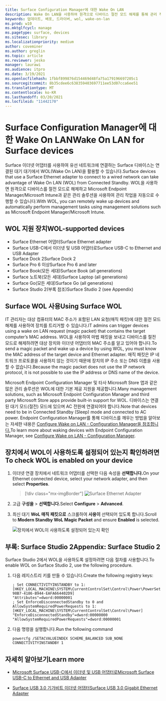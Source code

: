 ```yaml
---
title: Surface Configuration Manager에 대한 Wake On LAN
description: Wake On LAN을 사용하여 원격으로 디바이스 절전 모드 해제를 통해 관리 작업을 자동으로 수행하는 방법을 참조합니다.
keywords: 업데이트, 배포, 드라이버, wol, wake-on-lan
ms.prod: w10
ms.mktglfcycl: manage
ms.pagetype: surface, devices
ms.sitesec: library
ms.localizationpriority: medium
author: coveminer
ms.author: greglin
ms.topic: article
ms.reviewer: jesko
manager: laurawi
ms.audience: itpro
ms.date: 3/19/2021
ms.openlocfilehash: 1fbbf899876d154469d48fa75a179196697205c1
ms.sourcegitcommit: 8b35cdee6c638359403697711ee53d07cca6ee51
ms.translationtype: MT
ms.contentlocale: ko-KR
ms.lasthandoff: 03/20/2021
ms.locfileid: "11442170"
---
```

# <a name="wake-on-lan-for-surface-devices"></a><span data-ttu-id="b4c45-104">Surface Configuration Manager에 대한 Wake On LAN</span><span class="sxs-lookup"><span data-stu-id="b4c45-104">Wake On LAN for Surface devices</span></span>

<span data-ttu-id="b4c45-105">Surface 이더넷 어댑터를 사용하여 유선 네트워크에 연결하는 Surface 디바이스는 연결된 대기 대기에서 WOL(Wake On LAN)을 활용할 수 있습니다.</span><span class="sxs-lookup"><span data-stu-id="b4c45-105">Surface devices that use a Surface Ethernet adapter to connect to a wired network can take advantage of Wake On LAN (WOL) from Connected Standby.</span></span> <span data-ttu-id="b4c45-106">WOL을 사용하면 원격으로 디바이스를 절전 모드로 해제하고 Microsoft Endpoint Manager/Microsoft Intune과 같은 관리 솔루션을 사용하여 관리 작업을 자동으로 수행할 수 있습니다.</span><span class="sxs-lookup"><span data-stu-id="b4c45-106">With WOL, you can remotely wake up devices and automatically perform management tasks using management solutions such as Microsoft Endpoint Manager/Microsoft Intune.</span></span>

## <a name="wol-supported-devices"></a><span data-ttu-id="b4c45-107">WOL 지원 장치</span><span class="sxs-lookup"><span data-stu-id="b4c45-107">WOL-supported devices</span></span>

- <span data-ttu-id="b4c45-108">Surface Ethernet 어댑터</span><span class="sxs-lookup"><span data-stu-id="b4c45-108">Surface Ethernet adapter</span></span>
- <span data-ttu-id="b4c45-109">Surface USB-C에서 이더넷 및 USB 어댑터로</span><span class="sxs-lookup"><span data-stu-id="b4c45-109">Surface USB-C to Ethernet and USB Adapter</span></span>
- <span data-ttu-id="b4c45-110">Surface Dock 2</span><span class="sxs-lookup"><span data-stu-id="b4c45-110">Surface Dock 2</span></span>
- <span data-ttu-id="b4c45-111">Surface Pro 6 이상</span><span class="sxs-lookup"><span data-stu-id="b4c45-111">Surface Pro 6 and later</span></span>
- <span data-ttu-id="b4c45-112">Surface Book(모든 세대)</span><span class="sxs-lookup"><span data-stu-id="b4c45-112">Surface Book (all generations)</span></span>
- <span data-ttu-id="b4c45-113">Surface 노트북(모든 세대)</span><span class="sxs-lookup"><span data-stu-id="b4c45-113">Surface Laptop (all generations)</span></span>
- <span data-ttu-id="b4c45-114">Surface Go(모든 세대)</span><span class="sxs-lookup"><span data-stu-id="b4c45-114">Surface Go (all generations)</span></span>
- <span data-ttu-id="b4c45-115">Surface Studio 2(부록 참조)</span><span class="sxs-lookup"><span data-stu-id="b4c45-115">Surface Studio 2 (see Appendix)</span></span>


## <a name="using-surface-wol"></a><span data-ttu-id="b4c45-116">Surface WOL 사용</span><span class="sxs-lookup"><span data-stu-id="b4c45-116">Using Surface WOL</span></span>

<span data-ttu-id="b4c45-117">IT 관리자는 대상 컴퓨터의 MAC 주소가 포함된 LAN 요청(매직 패킷)에 대한 절전 모드 해제를 사용하여 장치를 트리거할 수 있습니다.</span><span class="sxs-lookup"><span data-stu-id="b4c45-117">IT admins can trigger devices using a wake on LAN request (magic packet) that contains the target computer’s MAC address.</span></span> <span data-ttu-id="b4c45-118">WOL을 사용하여 마법 패킷을 보내고 디바이스를 절전 모드로 해제하려면 대상 장치와 이더넷 어댑터의 MAC 주소를 알고 있어야 합니다.</span><span class="sxs-lookup"><span data-stu-id="b4c45-118">To send a magic packet and wake up a device by using WOL, you must know the MAC address of the target device and Ethernet adapter.</span></span> <span data-ttu-id="b4c45-119">매직 패킷은 IP 네트워크 프로토콜을 사용하지 않는 것이기 때문에 장치의 IP 주소 또는 DNS 이름을 사용할 수 없습니다.</span><span class="sxs-lookup"><span data-stu-id="b4c45-119">Because the magic packet does not use the IP network protocol, it is not possible to use the IP address or DNS name of the device.</span></span>

<span data-ttu-id="b4c45-120">Microsoft Endpoint Configuration Manager 및 타사 Microsoft Store 앱과 같은 많은 관리 솔루션은 WOL에 대한 기본 제공 지원을 제공합니다.</span><span class="sxs-lookup"><span data-stu-id="b4c45-120">Many management solutions, such as Microsoft Endpoint Configuration Manager and third party Microsoft Store apps provide built-in support for WOL.</span></span> <span data-ttu-id="b4c45-121">디바이스는 연결된 대기 모드(절전) 모드에 있으며 AC 전원에 연결되어야 합니다.</span><span class="sxs-lookup"><span data-stu-id="b4c45-121">Note that devices need to be in Connected Standby (Sleep) mode and connected to AC power.</span></span> <span data-ttu-id="b4c45-122">Endpoint Configuration Manager를 통해 디바이스를 깨우는 방법을 알아보는 자세한 내용은 [Configure Wake on LAN - Configuration Manager을 참조합니다.](https://docs.microsoft.com/mem/configmgr/core/clients/deploy/configure-wake-on-lan)</span><span class="sxs-lookup"><span data-stu-id="b4c45-122">To learn more about waking devices with Endpoint Configuration Manager, see [Configure Wake on LAN - Configuration Manager](https://docs.microsoft.com/mem/configmgr/core/clients/deploy/configure-wake-on-lan).</span></span>


## <a name="to-check-wol-is-enabled-on-your-device"></a><span data-ttu-id="b4c45-123">장치에서 WOL이 사용하도록 설정되어 있는지 확인하려면</span><span class="sxs-lookup"><span data-stu-id="b4c45-123">To check WOL is enabled on your device</span></span>

1. <span data-ttu-id="b4c45-124">이더넷 연결 장치에서 네트워크 어댑터를 선택한 다음 속성을 **선택합니다.**</span><span class="sxs-lookup"><span data-stu-id="b4c45-124">On your Ethernet connected device, select your network adapter, and then select **Properties**.</span></span>

   > [!div class="mx-imgBorder"]
   > ![Surface Ethernet Adapter](images/surface-ethernet.png)

2. <span data-ttu-id="b4c45-126">고급 **구성을**  >  **선택합니다.**</span><span class="sxs-lookup"><span data-stu-id="b4c45-126">Select **Configure** > **Advanced**.</span></span>
3. <span data-ttu-id="b4c45-127">최신 대기 **WoL 매직 패킷으로** 스크롤하여 **사용이** 선택되어 있도록 합니다.</span><span class="sxs-lookup"><span data-stu-id="b4c45-127">Scroll to **Modern Standby WoL Magic Packet** and ensure **Enabled** is selected.</span></span>

     ![장치에서 WOL이 사용하도록 설정되어 있는지 확인](images/ethernet-wol-setting.png)

## <a name="appendix-surface-studio-2"></a><span data-ttu-id="b4c45-129">부록: Surface Studio 2</span><span class="sxs-lookup"><span data-stu-id="b4c45-129">Appendix: Surface Studio 2</span></span>

<span data-ttu-id="b4c45-130">Surface Studio 2에서 WOL을 사용하도록 설정하려면 다음 절차를 사용합니다.</span><span class="sxs-lookup"><span data-stu-id="b4c45-130">To enable WOL on Surface Studio 2, use the following procedure.</span></span>

1. <span data-ttu-id="b4c45-131">다음 레지스트리 키를 만들 수 있습니다.</span><span class="sxs-lookup"><span data-stu-id="b4c45-131">Create the following registry keys:</span></span>

   ```console
   ; Set CONNECTIVITYINSTANDBY to 1:
   [HKEY_LOCAL_MACHINE\SYSTEM\CurrentControlSet\Control\Power\PowerSettings\F15576E8-98B7-4186-B944-EAFA664402D9]
   "Attributes"=dword:00000001
   ; Set EnforceDisconnectedStandby to 0 and AllowSystemRequiredPowerRequests to 1:
   [HKEY_LOCAL_MACHINE\SYSTEM\CurrentControlSet\Control\Power]
   "EnforceDisconnectedStandby"=dword:00000000
   "AllowSystemRequiredPowerRequests"=dword:00000001
   ```

2. <span data-ttu-id="b4c45-132">다음 명령을 실행합니다.</span><span class="sxs-lookup"><span data-stu-id="b4c45-132">Run the following command</span></span>

    ```powercfg /SETACVALUEINDEX SCHEME_BALANCED SUB_NONE CONNECTIVITYINSTANDBY 1```


## <a name="learn-more"></a><span data-ttu-id="b4c45-133">자세히 알아보기</span><span class="sxs-lookup"><span data-stu-id="b4c45-133">Learn more</span></span>

- [<span data-ttu-id="b4c45-134">Microsoft Surface USB-C에서 이더넷 및 USB 어댑터로</span><span class="sxs-lookup"><span data-stu-id="b4c45-134">Microsoft Surface USB-C to Ethernet and USB Adapter</span></span>](https://www.microsoft.com/p/surface-usb-c-to-ethernet-and-usb-adapter/8wt81cglrblp?)

- [<span data-ttu-id="b4c45-135">Surface USB 3.0 기가비트 이더넷 어댑터</span><span class="sxs-lookup"><span data-stu-id="b4c45-135">Surface USB 3.0 Gigabit Ethernet Adapter</span></span>](https://www.microsoft.com/p/surface-usb-30-gigabit-ethernet-adapter/8xn9fqvzbvq0?)
